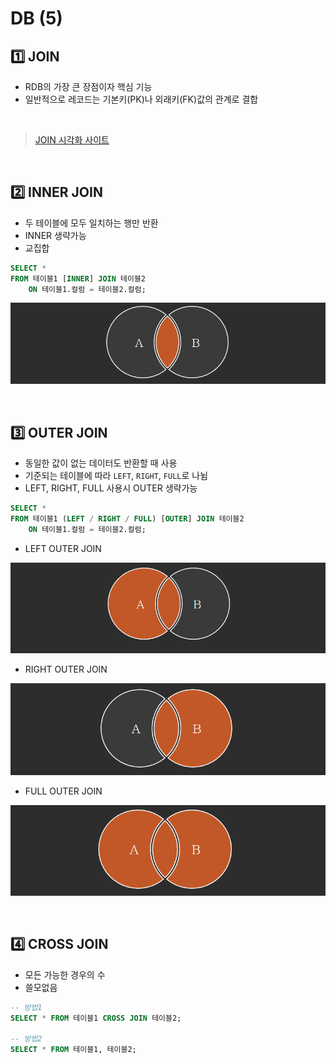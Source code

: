 # DB (5)

## 1️⃣ JOIN

- RDB의 가장 큰 장점이자 핵심 기능
- 일반적으로 레코드는 기본키(PK)나 외래키(FK)값의 관계로 결합

​    

>  [JOIN 시각화 사이트](https://sql-joins.leopard.in.ua/)

​    

## 2️⃣ INNER JOIN

- 두 테이블에 모두 일치하는 행만 반환
- INNER 생략가능
- 교집합

```sql
SELECT *
FROM 테이블1 [INNER] JOIN 테이블2
	ON 테이블1.컬럼 = 테이블2.컬럼;
```

![image-20220822174033248](DB(5).assets/image-20220822174033248.png)

​    

## 3️⃣ OUTER JOIN

- 동일한 값이 없는 데이터도 반환할 때 사용
- 기준되는 테이블에 따라 `LEFT`, `RIGHT`, `FULL`로 나뉨
- LEFT, RIGHT, FULL 사용시 OUTER 생략가능

```sql
SELECT *
FROM 테이블1 (LEFT / RIGHT / FULL) [OUTER] JOIN 테이블2
	ON 테이블1.컬럼 = 테이블2.컬럼;
```



- LEFT OUTER  JOIN

![image-20220822174237731](DB(5).assets/image-20220822174237731.png)

- RIGHT OUTER JOIN

![image-20220822174430284](DB(5).assets/image-20220822174430284.png)

- FULL OUTER JOIN

![image-20220822174510500](DB(5).assets/image-20220822174510500.png)

​    

## 4️⃣ CROSS JOIN

- 모든 가능한 경우의 수
- 쓸모없음

```sql
-- 방법1
SELECT * FROM 테이블1 CROSS JOIN 테이블2;

-- 방법2
SELECT * FROM 테이블1, 테이블2;
```

